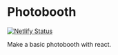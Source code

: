 # Photobooth

[![Netlify Status](https://api.netlify.com/api/v1/badges/63a316ff-46d2-4731-b241-d70ecad51688/deploy-status)](https://app.netlify.com/sites/serene-neumann-aafb7b/deploys)

Make a basic photobooth with react.
